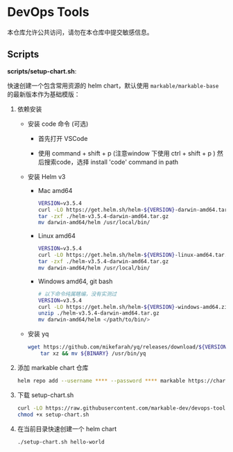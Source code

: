 # DevOps Tools

本仓库允许公共访问，请勿在本仓库中提交敏感信息。

## Scripts

**scripts/setup-chart.sh**:

快速创建一个包含常用资源的 helm chart，默认使用 `markable/markable-base` 的最新版本作为基础模版：

1. 依赖安装

    - 安装 code 命令 (可选)

        - 首先打开 VSCode

        - 使用 command + shift + p (注意window 下使用 ctrl + shift + p ) 然后搜索code，选择 install 'code' command in path

    - 安装 Helm v3

        - Mac amd64
            ```bash
            VERSION=v3.5.4
            curl -LO https://get.helm.sh/helm-${VERSION}-darwin-amd64.tar.gz
            tar -zxf ./helm-v3.5.4-darwin-amd64.tar.gz
            mv darwin-amd64/helm /usr/local/bin/
            ```

        - Linux amd64
            ```bash
            VERSION=v3.5.4
            curl -LO https://get.helm.sh/helm-${VERSION}-linux-amd64.tar.gz
            tar -zxf ./helm-v3.5.4-darwin-amd64.tar.gz
            mv darwin-amd64/helm /usr/local/bin/
            ```

        - Windows amd64, git bash
            ```bash
            # 以下命令纯属瞎编，没有实测过
            VERSION=v3.5.4
            curl -LO https://get.helm.sh/helm-${VERSION}-windows-amd64.zip
            unzip ./helm-v3.5.4-darwin-amd64.tar.gz
            mv darwin-amd64/helm </path/to/bin/>
            ```

    - 安装 yq
        ```bash
        wget https://github.com/mikefarah/yq/releases/download/${VERSION}/${BINARY}.tar.gz -O - |\
            tar xz && mv ${BINARY} /usr/bin/yq
        ```

3. 添加 markable chart 仓库

    ```bash
    helm repo add --username **** --password **** markable https://charts.markable.ai
    ```

4. 下载 setup-chart.sh

    ```bash
    curl -LO https://raw.githubusercontent.com/markable-dev/devops-tools/master/scripts/setup-chart.sh
    chmod +x setup-chart.sh
    ```

5. 在当前目录快速创建一个 helm chart

    ```bash
    ./setup-chart.sh hello-world
    ```

